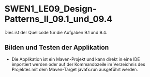 # SWEN1_LE09_Design-Patterns_II_09.1_und_09.4

Dies ist der Quellcode für die Aufgaben 9.1 und 9.4.

## Bilden und Testen der Applikation

* Die Applikation ist ein Maven-Projekt und kann direkt in eine IDE importiert werden oder auf der Kommandozeile im Verzeichnis des Projektes mit dem Maven-Target javafx:run ausgeführt werden. 



